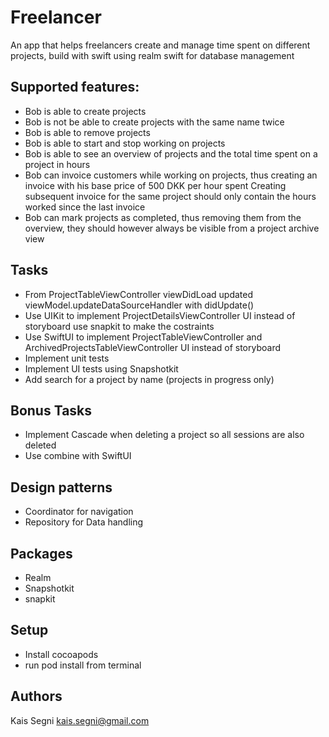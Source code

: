# Freelancer
An app that helps freelancers create and manage time spent on different projects, build with swift using realm swift for database management

## Supported features:
- Bob is able to create projects
- Bob is not be able to create projects with the same name twice
- Bob is able to remove projects
- Bob is able to start and stop working on projects
- Bob is able to see an overview of projects and the total time spent on a project in hours
- Bob can invoice customers while working on projects, thus creating an invoice with his base price of 500 DKK per hour spent Creating subsequent invoice for the same project should only contain the hours worked since the last invoice
- Bob can mark projects as completed, thus removing them from the overview, they should however always be visible from a project archive view

## Tasks

- From ProjectTableViewController viewDidLoad updated viewModel.updateDataSourceHandler with didUpdate()
- Use UIKit to implement ProjectDetailsViewController UI instead of storyboard use snapkit to make the costraints
- Use SwiftUI to implement ProjectTableViewController and ArchivedProjectsTableViewController UI instead of storyboard
- Implement unit tests
- Implement UI tests using Snapshotkit
- Add search for a project by name (projects in progress only)

## Bonus Tasks
- Implement Cascade when deleting a project so all sessions are also deleted
- Use combine with SwiftUI

## Design patterns

- Coordinator for navigation
- Repository for Data handling

## Packages
* Realm
* Snapshotkit
* snapkit

## Setup
- Install cocoapods
- run pod install from terminal

## Authors

Kais Segni <kais.segni@gmail.com>

